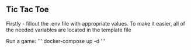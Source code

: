 ## Tic Tac Toe

Firstly - fillout the .env file with appropriate values.
To make it easier, all of the needed variables are located in the template file

Run a game:
'''
docker-compose up -d
'''
